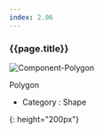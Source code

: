 ```yaml
---
index: 2.06
---
```

### {{page.title}}
![Component-Polygon][polygon-01]

Polygon

- Category : Shape  



[polygon-01]: {{site.baseurl}}/assets/components/polygon-01.png
{: height="200px"}
